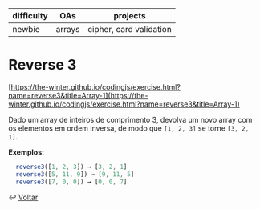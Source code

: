 | difficulty | OAs    | projects                |
| ---------- | ------ | ----------------------- |
| newbie     | arrays | cipher, card validation |

# Reverse 3

[https://the-winter.github.io/codingjs/exercise.html?name=reverse3&title=Array-1](https://the-winter.github.io/codingjs/exercise.html?name=reverse3&title=Array-1)

Dado um array de inteiros de comprimento 3, devolva um novo array com os
elementos em ordem inversa, de modo que `[1, 2, 3]` se torne `[3, 2, 1]`.

**Exemplos:**

```js
  reverse3([1, 2, 3]) → [3, 2, 1]
  reverse3([5, 11, 9]) → [9, 11, 5]
  reverse3([7, 0, 0]) → [0, 0, 7]
```

↩️ [Voltar](../../README.md)
